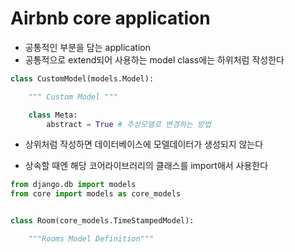 # Airbnb core application
* 공통적인 부분을 담는 application
* 공통적으로 extend되어 사용하는 model class에는 하위처럼 작성한다

```py
class CustomModel(models.Model):

    """ Custom Model """

    class Meta:
        abstract = True # 추상모델로 변경하는 방법

```

* 상위처럼 작성하면 데이터베이스에 모델데이터가 생성되지 않는다

* 상속할 때엔 해당 코어라이브러리의 클래스를 import애서 사용한다

```py
from django.db import models
from core import models as core_models


class Room(core_models.TimeStampedModel):

    """Rooms Model Definition"""
```